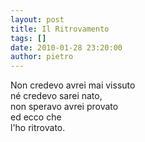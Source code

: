 ```yaml
---
layout: post
title: Il Ritrovamento
tags: []
date: 2010-01-28 23:20:00
author: pietro
---
```

Non credevo avrei mai vissuto<br/>né credevo sarei nato,<br/>non speravo avrei provato<br/>ed ecco che<br/>l'ho ritrovato.
